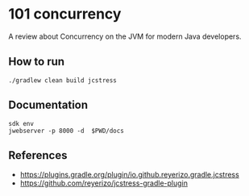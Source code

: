 # 101 concurrency

A review about Concurrency on the JVM for modern Java developers.

## How to run

```
./gradlew clean build jcstress
```

## Documentation

```
sdk env
jwebserver -p 8000 -d  $PWD/docs
```

## References

- https://plugins.gradle.org/plugin/io.github.reyerizo.gradle.jcstress
- https://github.com/reyerizo/jcstress-gradle-plugin
